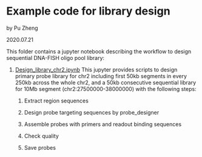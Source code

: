 # Example code for library design

by Pu Zheng

2020.07.21

This folder contains a jupyter notebook describing the workflow to design sequential DNA-FISH oligo pool library:

1. [Design_library_chr2.ipynb](https://github.com/ZhuangLab/Chromatin_Analysis_2020_cell/blob/master/sequential_tracing/LibraryDesign/Design_library_chr2.ipynb)
    This jupyter provides scripts to design primary probe library for chr2 including first 50kb segments in every 250kb across the whole chr2, and a 50kb consecutive sequential library for 10Mb segment (chr2:27500000-38000000) with the following steps:

    1. Extract region sequences

    2. Design probe targeting sequences by probe_designer

    3. Assemble probes with primers and readout binding sequences

    4. Check quality

    5. Save probes